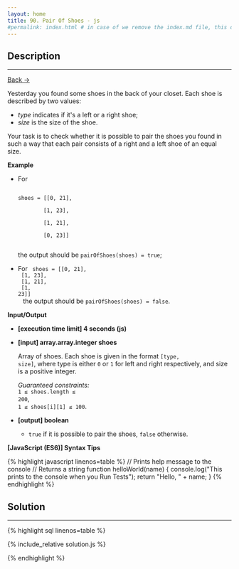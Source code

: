 ```yaml
---
layout: home
title: 90. Pair Of Shoes - js
#permalink: index.html # in case of we remove the index.md file, this doc will be the index page
---
```


<div class="row">
<div class="columnStmt" markdown="1">

## Description

---

[Back -> ](../README.md)

Yesterday you found some shoes in the back of your closet. Each shoe is described by two values:

- _type_ indicates if it's a left or a right shoe;
- _size_ is the size of the shoe.

Your task is to check whether it is possible to pair the shoes you found in such a way that each pair consists of a right and a left shoe of an equal size.

**Example**

- For

  <code>
  shoes = [[0, 21],<br>
          [1, 23],<br>
          [1, 21],<br>
          [0, 23]]<br>
  </code>

  the output should be
  `pairOfShoes(shoes) = true`;

- For
  <code>
  shoes = [[0, 21],<br>
  [1, 23],<br>
  [1, 21],<br>
  [1, 23]]<br>
  </code>
  the output should be
  `pairOfShoes(shoes) = false`.

**Input/Output**

- **[execution time limit] 4 seconds (js)**

- **[input] array.array.integer shoes**

  Array of shoes. Each shoe is given in the format <code>[type, size]</code>, where type is either <code>0</code> or <code>1</code> for left and right respectively, and size is a positive integer.<br>

  _Guaranteed constraints:_<br>
  <code>1 ≤ shoes.length ≤ 200</code>,<br> <code>1 ≤ shoes[i][1] ≤ 100</code>.

- **[output] boolean**
  - <code>true</code> if it is possible to pair the shoes, <code>false</code> otherwise.

**[JavaScript (ES6)] Syntax Tips**

{% highlight javascript linenos=table %}
// Prints help message to the console
// Returns a string
function helloWorld(name) {
console.log("This prints to the console when you Run Tests");
return "Hello, " + name;
}
{% endhighlight %}

</div>
<div class="columnSol" markdown="1">

## Solution

---

{% highlight sql linenos=table %}

{% include_relative solution.js %}

{% endhighlight %}

</div>
</div>
